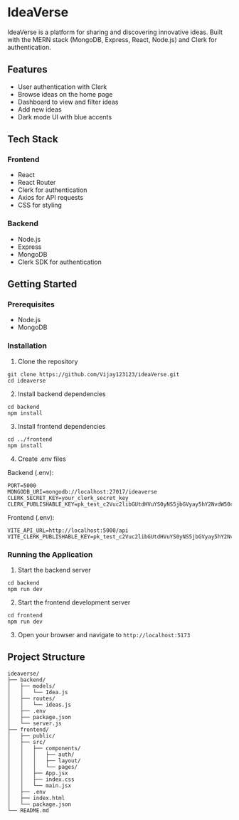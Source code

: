 # IdeaVerse

IdeaVerse is a platform for sharing and discovering innovative ideas. Built with the MERN stack (MongoDB, Express, React, Node.js) and Clerk for authentication.

## Features

- User authentication with Clerk
- Browse ideas on the home page
- Dashboard to view and filter ideas
- Add new ideas
- Dark mode UI with blue accents

## Tech Stack

### Frontend
- React
- React Router
- Clerk for authentication
- Axios for API requests
- CSS for styling

### Backend
- Node.js
- Express
- MongoDB
- Clerk SDK for authentication

## Getting Started

### Prerequisites
- Node.js
- MongoDB

### Installation

1. Clone the repository
```
git clone https://github.com/Vijay123123/ideaVerse.git
cd ideaverse
```

2. Install backend dependencies
```
cd backend
npm install
```

3. Install frontend dependencies
```
cd ../frontend
npm install
```

4. Create .env files

Backend (.env):
```
PORT=5000
MONGODB_URI=mongodb://localhost:27017/ideaverse
CLERK_SECRET_KEY=your_clerk_secret_key
CLERK_PUBLISHABLE_KEY=pk_test_c2Vuc2libGUtdHVuYS0yNS5jbGVyay5hY2NvdW50cy5kZXYk
```

Frontend (.env):
```
VITE_API_URL=http://localhost:5000/api
VITE_CLERK_PUBLISHABLE_KEY=pk_test_c2Vuc2libGUtdHVuYS0yNS5jbGVyay5hY2NvdW50cy5kZXYk
```

### Running the Application

1. Start the backend server
```
cd backend
npm run dev
```

2. Start the frontend development server
```
cd frontend
npm run dev
```

3. Open your browser and navigate to `http://localhost:5173`

## Project Structure

```
ideaverse/
├── backend/
│   ├── models/
│   │   └── Idea.js
│   ├── routes/
│   │   └── ideas.js
│   ├── .env
│   ├── package.json
│   └── server.js
├── frontend/
│   ├── public/
│   ├── src/
│   │   ├── components/
│   │   │   ├── auth/
│   │   │   ├── layout/
│   │   │   └── pages/
│   │   ├── App.jsx
│   │   ├── index.css
│   │   └── main.jsx
│   ├── .env
│   ├── index.html
│   └── package.json
└── README.md
```
